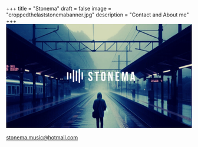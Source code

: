+++
title = "Stonema"
draft = false
image = "croppedthelaststonemabanner.jpg"
description = "Contact and About me"
+++
![](croppedthelaststonemabanner.jpg)

[stonema.music@hotmail.com](stonema.music@hotmail.com)